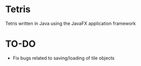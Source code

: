 # Tetris
Tetris written in Java using the JavaFX application framework

# TO-DO
- Fix bugs related to saving/loading of tile objects
